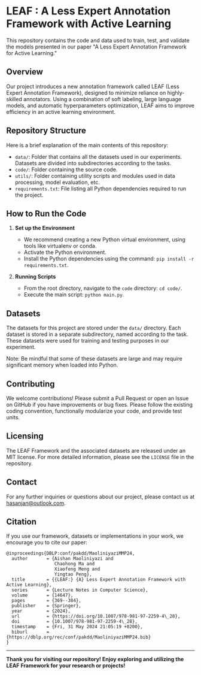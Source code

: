 # LEAF : A Less Expert Annotation Framework with Active Learning

This repository contains the code and data used to train, test, and validate the models presented in our paper "A Less Expert Annotation Framework for Active Learning."

## Overview

Our project introduces a new annotation framework called LEAF (Less Expert Annotation Framework), designed to minimize reliance on highly-skilled annotators. Using a combination of soft labeling, large language models, and automatic hyperparameters optimization, LEAF aims to improve efficiency in an active learning environment.

## Repository Structure

Here is a brief explanation of the main contents of this repository:

- `data/`: Folder that contains all the datasets used in our experiments. Datasets are divided into subdirectories according to the tasks.
- `code/`: Folder containing the source code.
- `utils/`: Folder containing utility scripts and modules used in data processing, model evaluation, etc.
- `requirements.txt`: File listing all Python dependencies required to run the project.

## How to Run the Code

1. **Set up the Environment**
    - We recommend creating a new Python virtual environment, using tools like virtualenv or conda.
    - Activate the Python environment.
    - Install the Python dependencies using the command: `pip install -r requirements.txt`.

2. **Running Scripts**
    - From the root directory, navigate to the `code` directory: `cd code/`.
    - Execute the main script: `python main.py`.

## Datasets

The datasets for this project are stored under the `data/` directory. Each dataset is stored in a separate subdirectory, named according to the task. These datasets were used for training and testing purposes in our experiment.

Note: Be mindful that some of these datasets are large and may require significant memory when loaded into Python.


## Contributing

We welcome contributions! Please submit a Pull Request or open an Issue on GitHub if you have improvements or bug fixes. Please follow the existing coding convention, functionally modularize your code, and provide test units.

## Licensing

The LEAF Framework and the associated datasets are released under an MIT license. For more detailed information, please see the `LICENSE` file in the repository.

## Contact

For any further inquiries or questions about our project, please contact us at hasanjan@outlook.com.

## Citation

If you use our framework, datasets or implementations in your work, we encourage you to cite our paper:

```
@inproceedings{DBLP:conf/pakdd/MaoliniyaziMMP24,
  author       = {Aishan Maoliniyazi and
                  Chaohong Ma and
                  Xiaofeng Meng and
                  Yingtao Peng},
  title        = {{LEAF:} {A} Less Expert Annotation Framework with Active Learning},
  series       = {Lecture Notes in Computer Science},
  volume       = {14647},
  pages        = {369--384},
  publisher    = {Springer},
  year         = {2024},
  url          = {https://doi.org/10.1007/978-981-97-2259-4\_28},
  doi          = {10.1007/978-981-97-2259-4\_28},
  timestamp    = {Fri, 31 May 2024 21:05:19 +0200},
  biburl       = {https://dblp.org/rec/conf/pakdd/MaoliniyaziMMP24.bib}
}
```

---

**Thank you for visiting our repository! Enjoy exploring and utilizing the LEAF Framework for your research or projects!**
